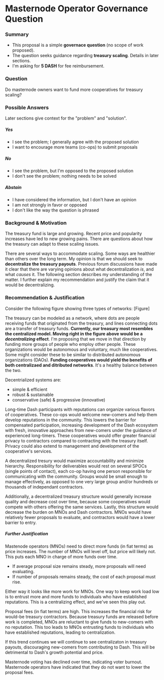 # Masternode Operator Governance Question

### Summary
* This proposal is a simple **governace question** (no scope of work proposed). 
* The question seeks guidance regarding **treasury scaling**.  Details in later sections.
* I'm asking for **5 DASH** for fee reimbursement.

### Question
Do masternode owners want to fund more cooperatives for treasury scaling?

### Possible Answers
Later sections give context for the "problem" and "solution".

##### Yes
* I see the problem;  I generally agree with the proposed solution
* I want to encourage more teams (co-ops) to submit proposals

##### No
* I see the problem, but I'm opposed to the proposed solution
* I don't see the problem; nothing needs to be solved

##### Abstain
* I have considered the information, but I don't have an opinion
* I am not strongly in favor or opposed
* I don't like the way the question is phrased

### Background & Motivation
The treasury fund is large and growing.  Recent price and popularity increases have led to new growing pains.  There are questions about how the treasury can adapt to these scaling issues.

There are several ways to accommodate scaling.  Some ways are healthier than others over the long term.  My opinion is that we should seek to **decentralize the treasury payouts**.  Previous forum discussions have made it clear that there are varying opinions about what decentralization *is*, and what *causes* it.  The following section describes my understanding of the matter.  I further explain my recommendation and justify the claim that it would be decentralizing.

### Recommendation & Justification
Consider the following figure showing three types of networks:
[Figure]

The treasury can be modeled as a network, where dots are people receiving funds that originated from the treasury, and lines connecting dots are a transfer of treasury funds.  **Currently, our treasury most resembles the centralized model.  Moving right in the figure above would be a *decentralizing* effect**.  I'm proposing that we move in that direction by funding more groups of people who employ other people.  These organizations would be autonomous and voluntary, much like cooperatives.  Some might consider these to be similar to distributed autonomous organizations (DAOs).  **Funding cooperatives would yield the benefits of both centralizaed and ditributed networks**.  It's a healthy balance between the two.  

Decentrialized systems are:

* simple & efficient
* robust & sustainable
* conservative (safe) & progressive (innovative)

Long-time Dash participants with reputations can organize various flavors of cooperatives. These co-ops would welcome new-comers and help them develop reputations in the community.  This lowers the barrier for compensated participation, increasing development of the Dash ecosystem with fresh, innovative approaches from new-comers under the guidance of experienced long-timers. These cooperatives would offer greater financial privacy to contractors compared to contracting with the treasury itself.  Privacy could also extend to management and development of the cooperative's services.

A decentralized tresury would maximize accountability and minimize hierarchy.  Responsibility for deliverables would rest on several SPOCs (single points of contact), each co-op having one person responsible for communicating with the community.  Groups would be small enough to manage effectively, as opposed to one very large group and/or hundreds or thousands of independant contractors.

Additionally, a decentralized treasury structure would generally increase quality and decrease cost over time, because some cooperatives would compete with others offering the same services.  Lastly, this structure would decrease the burden on MNOs and Dash contractors.  MNOs would have relatively fewer proposals to evaluate, and contractors would have a lower barrier to entry. 

##### Further Justification
Mastenode operators (MNOs) need to direct more funds (in fiat terms) as price increases.  The number of MNOs will level off, but price will likely not.  This puts each MNO in charge of more funds over time.

* If average proposal size remains steady, more proposals will need evaluating.
* If number of proposals remains steady, the cost of each proposal must rise.  

Either way it looks like more work for MNOs.  One way to keep work load low is to entrust more and more funds to individuals who have established reputations.  This is a centralizing effect, and we've seen this play out.

Proposal fees (in fiat terms) are high.  This increases the financial risk for would-be treasury contractors.  Because treasury funds are released before work is completed, MNOs are reluctant to give funds to new-comers with no reputation.  This too leads to MNOs entrusting funds to individuals who have established reputations, leading to centralization.  

If this trend continues we will continue to see centralizaton in treasury payouts, discouraging new-comers from contributing to Dash.  This will be detrimental to Dash's growth potential and price.  

Masternode voting has declined over time, indicating voter burnout.  Masternode operators have indicated that they do not want to lower the proposal fees.
